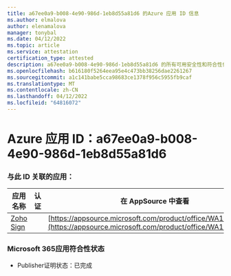 ```yaml
---
title: a67ee0a9-b008-4e90-986d-1eb8d55a81d6 的Azure 应用 ID 信息
ms.author: elmalova
author: elenamalova
manager: tonybal
ms.date: 04/12/2022
ms.topic: article
ms.service: attestation
certification_type: attested
description: a67ee0a9-b008-4e90-986d-1eb8d55a81d6 的所有可用安全性和符合性信息。
ms.openlocfilehash: b616180f5264eea95e4c473bb38256dae2261267
ms.sourcegitcommit: a1c141babe5cca98683ce1378f956c5955fb9caf
ms.translationtype: MT
ms.contentlocale: zh-CN
ms.lasthandoff: 04/12/2022
ms.locfileid: "64816072"
---
```

# <a name="azure-app-id-a67ee0a9-b008-4e90-986d-1eb8d55a81d6"></a>Azure 应用 ID：a67ee0a9-b008-4e90-986d-1eb8d55a81d6


### <a name="apps-associated-with-this-id"></a>与此 ID 关联的应用：
| **应用名称** | **认证** | **在 AppSource 中查看** |
|--------------|---------------|-----------------------|
| [Zoho Sign](../forward/WA104382011.md) |  | [https://appsource.microsoft.com/product/office/WA104382011](https://appsource.microsoft.com/product/office/WA104382011) |

### <a name="microsoft-365-app-compliance-status"></a>Microsoft 365应用符合性状态
- Publisher证明状态：已完成
